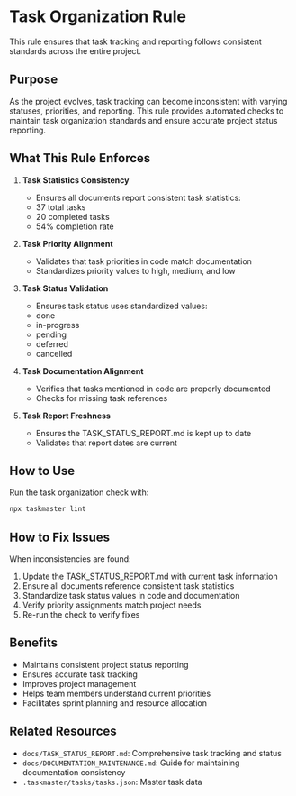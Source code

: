 # Task Organization Rule

This rule ensures that task tracking and reporting follows consistent standards across the entire project.

## Purpose

As the project evolves, task tracking can become inconsistent with varying statuses, priorities, and reporting. This rule provides automated checks to maintain task organization standards and ensure accurate project status reporting.

## What This Rule Enforces

1. **Task Statistics Consistency**
   - Ensures all documents report consistent task statistics:
   - 37 total tasks
   - 20 completed tasks
   - 54% completion rate

2. **Task Priority Alignment**
   - Validates that task priorities in code match documentation
   - Standardizes priority values to high, medium, and low

3. **Task Status Validation**
   - Ensures task status uses standardized values:
   - done
   - in-progress
   - pending
   - deferred
   - cancelled

4. **Task Documentation Alignment**
   - Verifies that tasks mentioned in code are properly documented
   - Checks for missing task references

5. **Task Report Freshness**
   - Ensures the TASK_STATUS_REPORT.md is kept up to date
   - Validates that report dates are current

## How to Use

Run the task organization check with:

```bash
npx taskmaster lint
```

## How to Fix Issues

When inconsistencies are found:

1. Update the TASK_STATUS_REPORT.md with current task information
2. Ensure all documents reference consistent task statistics
3. Standardize task status values in code and documentation
4. Verify priority assignments match project needs
5. Re-run the check to verify fixes

## Benefits

- Maintains consistent project status reporting
- Ensures accurate task tracking
- Improves project management
- Helps team members understand current priorities
- Facilitates sprint planning and resource allocation

## Related Resources

- `docs/TASK_STATUS_REPORT.md`: Comprehensive task tracking and status
- `docs/DOCUMENTATION_MAINTENANCE.md`: Guide for maintaining documentation consistency
- `.taskmaster/tasks/tasks.json`: Master task data
